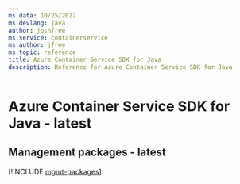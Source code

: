 ```yaml
---
ms.data: 10/25/2022
ms.devlang: java
author: joshfree
ms.service: containerservice
ms.author: jfree
ms.topic: reference
title: Azure Container Service SDK for Java
description: Reference for Azure Container Service SDK for Java
---
```

# Azure Container Service SDK for Java - latest

## Management packages - latest
[!INCLUDE [mgmt-packages](container-service-mgmt-index.md)]